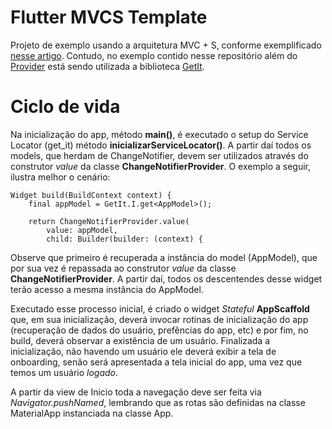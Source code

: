 # Flutter MVCS Template

Projeto de exemplo usando a arquitetura MVC + S, conforme exemplificado [nesse artigo](https://blog.gskinner.com/archives/2020/09/flutter-state-management-with-mvcs.html). Contudo, no exemplo contido nesse repositório além do [Provider](https://pub.dev/packages/provider) está sendo utilizada a biblioteca [GetIt](https://pub.dev/packages/get_it).

# Ciclo de vida

Na inicialização do app, método **main()**, é executado o setup do Service Locator (get_it) método **inicializarServiceLocator()**. A partir daí todos os models, que herdam de ChangeNotifier, devem ser utilizados através do construtor *value* da classe **ChangeNotifierProvider**. O exemplo a seguir, ilustra melhor o cenário:

```
Widget build(BuildContext context) {
    final appModel = GetIt.I.get<AppModel>();

    return ChangeNotifierProvider.value(
        value: appModel,
        child: Builder(builder: (context) {
```

Observe que primeiro é recuperada a instância do model (AppModel), que por sua vez é repassada ao construtor *value* da classe **ChangeNotifierProvider**. A partir daí, todos os descentendes desse widget terão acesso a mesma instância do AppModel.

Executado esse processo inicial, é criado o widget *Stateful* **AppScaffold** que, em sua inicialização, deverá invocar rotinas de inicialização do app (recuperação de dados do usuário, prefências do app, etc) e por fim, no build, deverá observar a existência de um usuário. Finalizada a inicialização, não havendo um usuário ele deverá exibir a tela de onboarding, senão será apresentada a tela inicial do app, uma vez que temos um usuário *logado*. 

A partir da view de Inicio toda a navegação deve ser feita via *Navigator.pushNamed*, lembrando que as rotas são definidas na classe MaterialApp instanciada na classe App.




